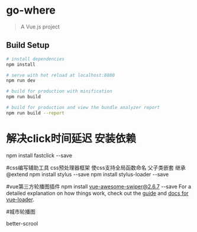 # go-where

> A Vue.js project

## Build Setup

``` bash
# install dependencies
npm install

# serve with hot reload at localhost:8080
npm run dev

# build for production with minification
npm run build

# build for production and view the bundle analyzer report
npm run build --report
```
# 解决click时间延迟 安装依赖
npm install fastclick --save

#css编写辅助工具  css预处理器框架 使css支持全局函数命名 父子类嵌套 继承@extend
npm install stylus --save
npm install stylus-loader --save

#vue第三方轮播图插件
npm install vue-awesome-swiper@2.6.7 --save
For a detailed explanation on how things work, check out the [guide](http://vuejs-templates.github.io/webpack/) and [docs for vue-loader](http://vuejs.github.io/vue-loader).

#城市轮播图

better-scrool

